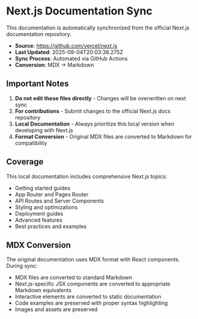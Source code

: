 # Next.js Documentation Sync

This documentation is automatically synchronized from the official Next.js documentation repository.

- **Source**: https://github.com/vercel/next.js
- **Last Updated**: 2025-09-04T20:03:38.275Z
- **Sync Process**: Automated via GitHub Actions
- **Conversion**: MDX → Markdown

## Important Notes

1. **Do not edit these files directly** - Changes will be overwritten on next sync
2. **For contributions** - Submit changes to the official Next.js docs repository
3. **Local Documentation** - Always prioritize this local version when developing with Next.js
4. **Format Conversion** - Original MDX files are converted to Markdown for compatibility

## Coverage

This local documentation includes comprehensive Next.js topics:

- Getting started guides
- App Router and Pages Router
- API Routes and Server Components
- Styling and optimizations
- Deployment guides
- Advanced features
- Best practices and examples

## MDX Conversion

The original documentation uses MDX format with React components. During sync:

- MDX files are converted to standard Markdown
- Next.js-specific JSX components are converted to appropriate Markdown equivalents
- Interactive elements are converted to static documentation
- Code examples are preserved with proper syntax highlighting
- Images and assets are preserved
